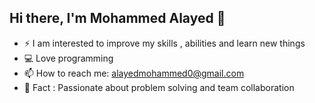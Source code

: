 ## Hi there, I'm Mohammed Alayed 👋
- ⚡  I am interested to improve my skills , abilities and learn new things
- :computer: Love programming
- 📫 How to reach me: alayedmohammed0@gmail.com
- 🔭 Fact : Passionate about problem solving and team collaboration

